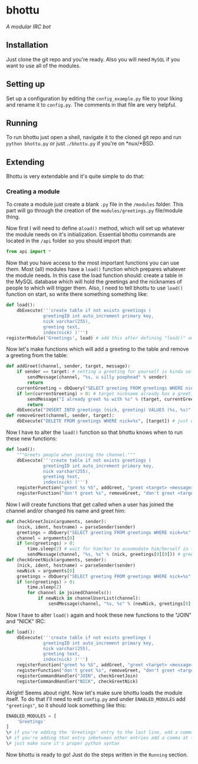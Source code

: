 # bhottu
_A modular IRC bot_

## Installation
Just clone the git repo and you're ready. Also you will need `MySQL` if you want to use all of the modules.

## Setting up
Set up a configuration by editing the `config_example.py` file to your liking and rename it to `config.py`. The comments in that file are very helpful.

## Running
To run bhottu just open a shell, navigate it to the cloned git repo and run `python bhottu.py` or just `./bhottu.py` if you're on \*nux/\*BSD.

## Extending
Bhottu is very extendable and it's quite simple to do that:

### Creating a module
To create a module just create a blank `.py` file in the `/modules` folder. This part will go through the creation of the `modules/greetings.py` file/module thing.

Now first I will need to define a`load()` method, which will set up whatever the module needs on it's initialization. Essential bhottu commands are located in the `/api` folder so you should import that:

```python
from api import *
```

Now that you have access to the most important functions you can use them. Most (all) modules have a `load()` function which prepares whatever the module needs. In this case the load function should: create a table in the MySQL database which will hold the greetings and the nicknames of people to which will trigger them. Also, I need to tell bhottu to use `load()` function on start, so write there something something like:

```python
def load():
    dbExecute('''create table if not exists greetings (
              greetingID int auto_increment primary key,
              nick varchar(255),
              greeting text,
              index(nick) )''')
registerModule('Greetings', load) # add this after defining "load()" and don't place it inside "load()"
```

Now let's make functions which will add a greeting to the table and remove a greeting from the table:

```python
def addGreet(channel, sender, target, message):
    if sender == target: # setting a greeting for yourself is kinda selfish
        sendMessage(channel, "%s, u silly poophead" % sender)
        return
    currentGreeting = dbQuery("SELECT greeting FROM greetings WHERE nick=%s", [target])
    if len(currentGreeting) > 0: # target nickname already has a greeting
        sendMessage("I already greet %s with %s" % (target, currentGreeting[0][0]))
        return
    dbExecute("INSERT INTO greetings (nick, greeting) VALUES (%s, %s)", [target, message]) # insert a new greeting
def removeGreet(channel, sender, target):
    dbExecute("DELETE FROM greetings WHERE nick=%s", [target]) # just deletes a greeting
```

Now I have to alter the `load()` function so that bhottu knows when to run these new functions:

```python
def load():
    """Greets people when joining the channel."""
    dbExecute('''create table if not exists greetings (
              greetingID int auto_increment primary key,
              nick varchar(255),
              greeting text,
              index(nick) )''')
    registerFunction("greet %s %S", addGreet, "greet <target> <message>", restricted = True) # restricted means that only people who have admin authorization can run this command
    registerFunction("don't greet %s", removeGreet, "don't greet <target>", restricted = True)
```

Now I will create functions that get called when a user has joined the channel and/or changed his name and greet him:

```python
def checkGreetJoin(arguments, sender):
    (nick, ident, hostname) = parseSender(sender)
    greetings = dbQuery("SELECT greeting FROM greetings WHERE nick=%s", [nick])
    channel = arguments[0]
    if len(greetings) > 0:
        time.sleep(2) # wait for him/her to acoomodate him/herself in the channel (NOTE: I'll need to "import time" if I want to use this)
        sendMessage(channel, "%s, %s" % (nick, greetings[0][0])) # greet him/her
def checkGreetNick(arguments, sender):
    (nick, ident, hostname) = parseSender(sender)
    newNick = arguments[0]
    greetings = dbQuery("SELECT greeting FROM greetings WHERE nick=%s", [newNick])
    if len(greetings) > 0:
        time.sleep(2)
        for channel in joinedChannels():
            if newNick in channelUserList(channel):
                sendMessage(channel, "%s, %s" % (newNick, greetings[0][0]))
```

Now I have to alter `load()` again and hook these new functions to the "JOIN" and "NICK" IRC:

```python
def load():
    dbExecute('''create table if not exists greetings (
              greetingID int auto_increment primary key,
              nick varchar(255),
              greeting text,
              index(nick) )''')
    registerFunction("greet %s %S", addGreet, "greet <target> <message>", restricted = True)
    registerFunction("don't greet %s", removeGreet, "don't greet <target>", restricted = True)
    registerCommandHandler("JOIN", checkGreetJoin)
    registerCommandHandler("NICK", checkGreetNick)
```

Alright! Seems about right. Now let's make sure bhottu loads the module itself. To do that I'll need to edit `config.py` and under `ENABLED_MODULES` add `"greetings"`, so it should look something like this:

```python
ENABLED_MODULES = [
	'Greetings'
]
\# if you're adding the 'Greetings' entry to the last line, add a comma on the line before that
\# if you're adding that entry inbetween other entries add a comma at the end of it
\# just make sure it's proper python syntax
```

Now bhottu is ready to go! Just do the steps written in the `Running` section.